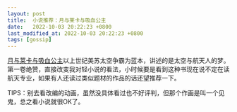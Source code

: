 ```yaml
---
layout: post
title:  小说推荐：月与莱卡与吸血公主
date:   2022-10-03 20:22:23 +0800
last_modified_at: 2022-10-03 20:22:23 +0800
tags: [gossip]
---
```


[月与莱卡与吸血公主](https://zh.moegirl.org.cn/zh-hans/月与莱卡与吸血公主 '点击跳转')以上世纪美苏太空争霸为蓝本，讲述的是太空与航天人的梦。第一卷绝赞，直接改变我对轻小说的看法，小时候要是看到这种书现在说不定在读航天专业，如果有人还读过类似题材的作品的话还望推荐一下。

TIPS：别去看改编的动画，虽然没具体看过也不好评判，但那个作画是叫一个见鬼，总之看小说就很OK了。